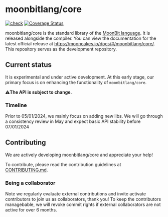 # moonbitlang/core

[![check](https://github.com/moonbitlang/core/actions/workflows/check.yml/badge.svg)](https://github.com/moonbitlang/core/actions/workflows/check.yml) [![Coverage Status](https://coveralls.io/repos/github/moonbitlang/core/badge.svg?branch=HEAD)](https://coveralls.io/github/moonbitlang/core?branch=main)

moonbitlang/core is the standard library of the [MoonBit language](https://www.moonbitlang.com/). It is released alongside the compiler. You can view the documentation for the latest official release at <https://mooncakes.io/docs/#/moonbitlang/core/>. This repository serves as the development repository.

## Current status

It is experimental and under active development. At this early stage, our primary focus is on enhancing the functionality of `moonbitlang/core`.

⚠️**The API is subject to change.** 

### Timeline

Prior to 05/01/2024, we mainly focus on adding new libs. We will go through a consistency review in May and expect basic API 
stability before 07/01/2024

## Contributing

We are actively developing moonbitlang/core and appreciate your help!

To contribute, please read the contribution guidelines at [CONTRIBUTING.md](./CONTRIBUTING.md).

### Being a collaborator

Note we regularly evaluate external contributions and invite activate contributors to join us as collaborators, thank you!
To keep the contributors managebable, we will revoke commit rights if external collaborators are not active for over 6 months.
